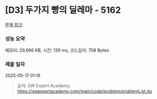 # [D3] 두가지 빵의 딜레마 - 5162 

[문제 링크](https://swexpertacademy.com/main/code/problem/problemDetail.do?contestProbId=AWTaTDua3OoDFAVT) 

### 성능 요약

메모리: 29,696 KB, 시간: 139 ms, 코드길이: 708 Bytes

### 제출 일자

2025-05-17 01:16



> 출처: SW Expert Academy, https://swexpertacademy.com/main/code/problem/problemList.do